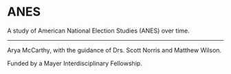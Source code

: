 # ANES
A study of American National Election Studies (ANES) over time.

---

Arya McCarthy, with the guidance of Drs. Scott Norris and Matthew Wilson.

Funded by a Mayer Interdisciplinary Fellowship.
